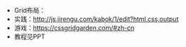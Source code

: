 * Grid布局：
* 实践：http://js.jirengu.com/kabok/1/edit?html,css,output
* 游戏：https://cssgridgarden.com/#zh-cn
* 教程见PPT
